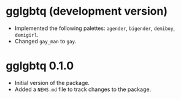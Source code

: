 # gglgbtq (development version)

* Implemented the following palettes: `agender`, `bigender`, `demiboy`, `demigirl`.
* Changed `gay_man` to `gay`.

# gglgbtq 0.1.0

* Initial version of the package.
* Added a `NEWS.md` file to track changes to the package.
